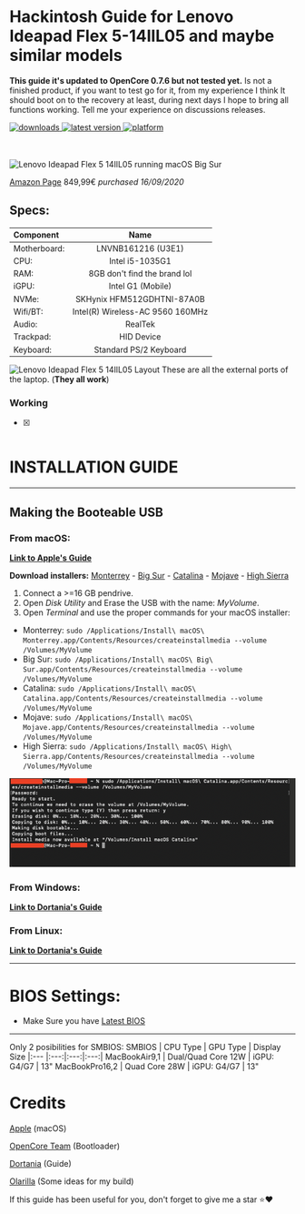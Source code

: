 # Hackintosh Guide for **Lenovo Ideapad Flex 5-14IlL05** and maybe similar models

**This guide it's updated to OpenCore 0.7.6 but not tested yet.**
Is not a finished product, if you want to test go for it, from my experience I think It should boot on to the recovery at least, during next days I hope to bring all functions working.
Tell me your experience on discussions releases.
<!-- shields -->
<div>
    <!-- downloads -->
    <a href="https://github.com/RobyRew/Lenovo-Ideapad-Flex-5-14IlL05-Hackintosh_OpenCore/releases">
        <img src="https://img.shields.io/github/downloads/RobyRew/Lenovo-Ideapad-Flex-5-14IlL05-Hackintosh_OpenCore/total" alt="downloads"/>
    </a>
    <!-- version -->
    <a href="https://github.com/RobyRew/Lenovo-Ideapad-Flex-5-14IlL05-Hackintosh_OpenCore/releases/latest">
        <img src="https://img.shields.io/github/release/RobyRew/Lenovo-Ideapad-Flex-5-14IlL05-Hackintosh_OpenCore.svg" alt="latest version"/>
    </a>
    <!-- platform -->
    <a href="https://github.com/RobyRew/Lenovo-Ideapad-Flex-5-14IlL05-Hackintosh_OpenCore">
        <img src="https://img.shields.io/badge/platform-macOS-lightgrey.svg" alt="platform"/>
    </a>
</div>
</br></br>

![Lenovo Ideapad Flex 5 14IlL05 running macOS Big Sur](/Docs/Images/Lenovo-Ideapad-Flex-5-14IlL05-Hackintosh-macOS.png)

[Amazon Page]( https://www.amazon.es/dp/B08D9H3LX5/ref=cm_sw_em_r_mt_dp_D2GHPB9EMDQV4ZX28W90?_encoding=UTF8&psc=1) 849,99€ *purchased 16/09/2020*


## Specs:
| Component | Name |
|:--- |:---:|
| Motherboard:  | LNVNB161216 (U3E1) |
| CPU: | Intel i5-1035G1 |
| RAM: | 8GB don't find the brand lol |
| iGPU: | Intel G1 (Mobile) |
| NVMe: | SKHynix HFM512GDHTNI-87A0B |
| Wifi/BT: | Intel(R) Wireless-AC 9560 160MHz |
| Audio: | RealTek |
| Trackpad: | HID Device |
| Keyboard: | Standard PS/2 Keyboard |

![Lenovo Ideapad Flex 5 14IlL05 Layout](/Docs/Images/Guide/Lenovo-Ideapad-Flex-5-14IlL05-layout.png)
These are all the external ports of the laptop. (**They all work**)

### Working
- [x]

```bash
```

# INSTALLATION GUIDE

---

## Making the Booteable USB

### From macOS:
[**Link to Apple's Guide**](https://support.apple.com/en-us/HT201372)

**Download installers:** [Monterrey](https://apps.apple.com/es/app/macos-monterey/id1576738294?mt=12) - [Big Sur](https://itunes.apple.com/us/app/macos-big-sur/id1526878132) - [Catalina](https://itunes.apple.com/us/app/macos-catalina/id1466841314) - [Mojave](https://itunes.apple.com/us/app/macos-mojave/id1398502828) - [High Sierra](https://itunes.apple.com/us/app/macos-high-sierra/id1246284741)

1. Connect a >=16 GB pendrive.
2. Open *Disk Utility* and Erase the USB with the name: *MyVolume*.
3. Open *Terminal* and use the proper commands for your macOS installer:
- Monterrey: `sudo /Applications/Install\ macOS\ Monterrey.app/Contents/Resources/createinstallmedia --volume /Volumes/MyVolume`
- Big Sur: `sudo /Applications/Install\ macOS\ Big\ Sur.app/Contents/Resources/createinstallmedia --volume /Volumes/MyVolume`
- Catalina: `sudo /Applications/Install\ macOS\ Catalina.app/Contents/Resources/createinstallmedia --volume /Volumes/MyVolume`
- Mojave: `sudo /Applications/Install\ macOS\ Mojave.app/Contents/Resources/createinstallmedia --volume /Volumes/MyVolume`
- High Sierra: `sudo /Applications/Install\ macOS\ High\ Sierra.app/Contents/Resources/createinstallmedia --volume /Volumes/MyVolume`

![Terminal](/Docs/Images/Guide/BootableUSB.png)

### From Windows:

[**Link to Dortania's Guide**](https://dortania.github.io/OpenCore-Install-Guide/installer-guide/winblows-install.html)

### From Linux:

[**Link to Dortania's Guide**](https://dortania.github.io/OpenCore-Install-Guide/installer-guide/linux-install.html)


---

# BIOS Settings:
- Make Sure you have [Latest BIOS]()

---

Only 2 posibilities for SMBIOS:
SMBIOS | CPU Type | GPU Type | Display Size
|:--- |:---:|:---:|:---:|
MacBookAir9,1	| Dual/Quad Core 12W | iGPU: G4/G7 | 13"
MacBookPro16,2 | Quad Core 28W | iGPU: G4/G7 | 13"

# Credits

[Apple](https://apple.com) (macOS)

[OpenCore Team](https://github.com/acidanthera/OpenCorePkg) (Bootloader)

[Dortania](https://dortania.github.io/OpenCore-Install-Guide/config-laptop.plist/coffee-lake.html#starting-point) (Guide)

[Olarilla](https://www.olarila.com/topic/9918-olarila-hackintosh-hackbook-lenovo-ideapad-s145-10th-gen-catalina-big-sur-monterey-full-dsdt-patches-clover-and-opencore/?tab=comments#comment-118083) (Some ideas for my build)

If this guide has been useful for you, don't forget to give me a star ⭐️❤️
